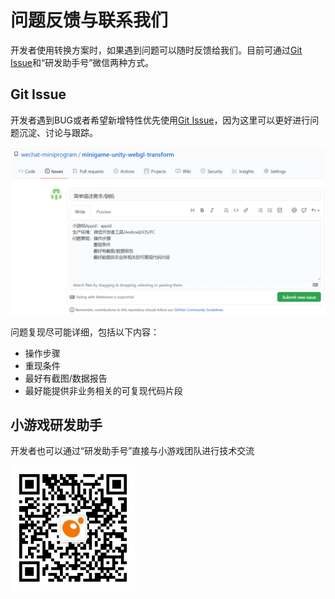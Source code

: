 # 问题反馈与联系我们
开发者使用转换方案时，如果遇到问题可以随时反馈给我们。目前可通过[Git Issue](https://github.com/wechat-miniprogram/minigame-unity-webgl-transform/issues)和“研发助手号”微信两种方式。


## Git Issue
开发者遇到BUG或者希望新增特性优先使用[Git Issue](https://github.com/wechat-miniprogram/minigame-unity-webgl-transform/issues)，因为这里可以更好进行问题沉淀、讨论与跟踪。
 
   <img src='../image/issueandcontact1.png'  />

问题复现尽可能详细，包括以下内容：
* 操作步骤
* 重现条件
* 最好有截图/数据报告
* 最好能提供非业务相关的可复现代码片段


## 小游戏研发助手
开发者也可以通过“研发助手号”直接与小游戏团队进行技术交流

  <img src='../image/issueandcontact2.jpg' width="200"/>
